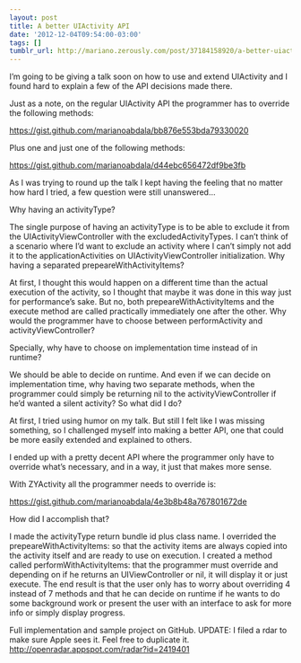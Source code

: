 ```yaml
---
layout: post
title: A better UIActivity API
date: '2012-12-04T09:54:00-03:00'
tags: []
tumblr_url: http://mariano.zerously.com/post/37184158920/a-better-uiactivity-api
---
```

I’m going to be giving a talk soon on how to use and extend UIActivity and I found hard to explain a few of the API decisions made there.

Just as a note, on the regular UIActivity API the programmer has to override the following methods:

https://gist.github.com/marianoabdala/bb876e553bda79330020


Plus one and just one of the following methods:

https://gist.github.com/marianoabdala/d44ebc656472df9be3fb


As I was trying to round up the talk I kept having the feeling that no matter how hard I tried, a few question were still unanswered…

Why having an activityType?

The single purpose of having an activityType is to be able to exclude it from the UIActivityViewController with the excludedActivityTypes. I can’t think of a scenario where I’d want to exclude an activity where I can’t simply not add it to the applicationActivities on UIActivityViewController initialization.
Why having a separated prepeareWithActivityItems?

At first, I thought this would happen on a different time than the actual execution of the activity, so I thought that maybe it was done in this way just for performance’s sake. But no, both prepeareWithActivityItems and the execute method are called practically immediately one after the other.
Why would the programmer have to choose between performActivity and activityViewController?

Specially, why have to choose on implementation time instead of in runtime?

We should be able to decide on runtime. And even if we can decide on implementation time, why having two separate methods, when the programmer could simply be returning nil to the activityViewController if he’d wanted a silent activity?
So what did I do?

At first, I tried using humor on my talk. But still I felt like I was missing something, so I challenged myself into making a better API, one that could be more easily extended and explained to others.

I ended up with a pretty decent API where the programmer only have to override what’s necessary, and in a way, it just that makes more sense.

With ZYActivity all the programmer needs to override is:

https://gist.github.com/marianoabdala/4e3b8b48a767801672de

How did I accomplish that?

I made the activityType return bundle id plus class name.
I overrided the prepeareWithActivityItems: so that the activity items are always copied into the activity itself and are ready to use on execution.
I created a method called performWithActivityItems: that the programmer must override and depending on if he returns an UIViewController or nil, it will display it or just execute. 
The end result is that the user only has to worry about overriding 4 instead of 7 methods and that he can decide on runtime if he wants to do some background work or present the user with an interface to ask for more info or simply display progress.

Full implementation and sample project on GitHub.
UPDATE: I filed a rdar to make sure Apple sees it. Feel free to duplicate it.
http://openradar.appspot.com/radar?id=2419401
